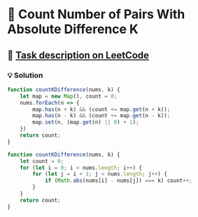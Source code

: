 # 📝 Count Number of Pairs With Absolute Difference K

## 🔗 [Task description on LeetCode](https://leetcode.com/problems/count-number-of-pairs-with-absolute-difference-k/)

### 💡 Solution

```javascript
function countKDifference(nums, k) {
    let map = new Map(), count = 0;
    nums.forEach(n => {
        map.has(n + k) && (count += map.get(n + k));
        map.has(n - k) && (count += map.get(n - k));
        map.set(n, (map.get(n) || 0) + 1);
    })
    return count;
}

function countKDifference(nums, k) {
    let count = 0;
    for (let i = 0; i < nums.length; i++) {
        for (let j = i + 1; j < nums.length; j++) {
            if (Math.abs(nums[i] - nums[j]) === k) count++;
        }
    }
    return count;
}
```
